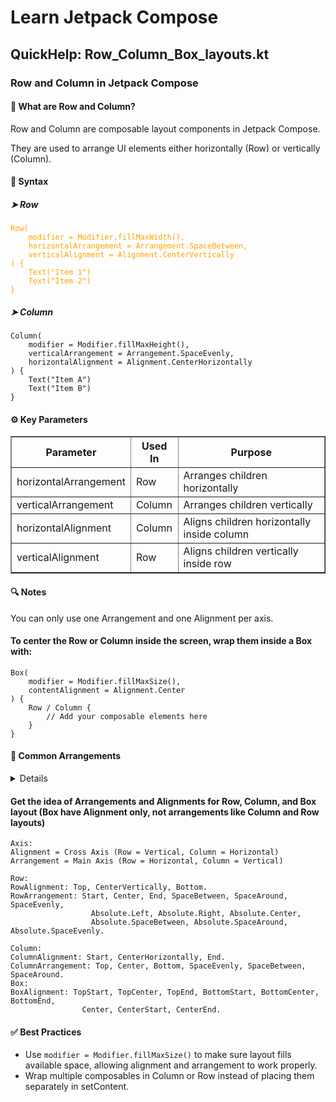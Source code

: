 <!DOCTYPE html>
<html lang="en">
<head>
    <meta charset="UTF-8">
    <meta name="viewport" content="width=device-width, initial-scale=1.0">
</head>
<body>
    <h1>Learn Jetpack Compose</h1>
    <h2>QuickHelp: Row_Column_Box_layouts.kt</h2>
    <h3> Row and Column in Jetpack Compose </h3>
  <h4>🔹 What are Row and Column?</h4>
    <p>Row and Column are composable layout components in Jetpack Compose.</p>
    <p>They are used to arrange UI elements either horizontally (Row) or vertically (Column).</p>
                <h4>🔸 Syntax</h4>
      <h5>➤ Row</h5>
    <code style="color: Orange">Row(
    modifier = Modifier.fillMaxWidth(),
    horizontalArrangement = Arrangement.SpaceBetween,
    verticalAlignment = Alignment.CenterVertically
) {
    Text("Item 1")
    Text("Item 2")
}</code>
<h5>➤ Column</h5>
               <code>Column(
    modifier = Modifier.fillMaxHeight(),
    verticalArrangement = Arrangement.SpaceEvenly,
    horizontalAlignment = Alignment.CenterHorizontally
) {
    Text("Item A")
    Text("Item B")
}</code>
<h4>⚙️ Key Parameters</h4>
                <table border="1" cellpadding="5">
                    <thead>
                        <tr>
                            <th>Parameter</th>
                            <th>Used In</th>
                            <th>Purpose</th>
                        </tr>
                    </thead>
                    <tbody>
                        <tr>
                            <td>horizontalArrangement</td>
                            <td>Row</td>
                            <td>Arranges children horizontally</td>
                        </tr>
                        <tr>
                            <td>verticalArrangement</td>
                            <td>Column</td>
                            <td>Arranges children vertically</td>
                        </tr>
                        <tr>
                            <td>horizontalAlignment</td>
                            <td>Column</td>
                            <td>Aligns children horizontally inside column</td>
                        </tr>
                        <tr>
                            <td>verticalAlignment</td>
                            <td>Row</td>
                            <td>Aligns children vertically inside row</td>
                        </tr>
                    </tbody>
                </table>
       <h4>🔍 Notes</h4>
                <p>You can only use one Arrangement and one Alignment per axis.</p>
 <h4>To center the Row or Column inside the screen, wrap them inside a Box with:</h4>
                <code>Box(
    modifier = Modifier.fillMaxSize(),
    contentAlignment = Alignment.Center
) {
    Row / Column {
        // Add your composable elements here
    }
}</code>
<h4>📌 Common Arrangements</h4>
               <details>val arrangementTypes = listOf(
    Arrangement.Start,
    Arrangement.End,
    Arrangement.Center,
    Arrangement.SpaceBetween,
    Arrangement.SpaceAround,
    Arrangement.SpaceEvenly
)</details>
<h4>Get the idea of Arrangements and Alignments for Row, Column, and Box layout (Box have Alignment only, not arrangements like Column and Row layouts)</h4>
<code>Axis:
Alignment = Cross Axis (Row = Vertical, Column = Horizontal)
Arrangement = Main Axis (Row = Horizontal, Column = Vertical)<br>  
Row:
RowAlignment: Top, CenterVertically, Bottom.
RowArrangement: Start, Center, End, SpaceBetween, SpaceAround, SpaceEvenly,
                  Absolute.Left, Absolute.Right, Absolute.Center,
                  Absolute.SpaceBetween, Absolute.SpaceAround, Absolute.SpaceEvenly.<br>  
Column:
ColumnAlignment: Start, CenterHorizontally, End.
ColumnArrangement: Top, Center, Bottom, SpaceEvenly, SpaceBetween, SpaceAround.
Box:
BoxAlignment: TopStart, TopCenter, TopEnd, BottomStart, BottomCenter, BottomEnd,
                Center, CenterStart, CenterEnd.</code>
<h4>✅ Best Practices</h4>
                <ul>
                    <li>Use <code>modifier = Modifier.fillMaxSize()</code> to make sure layout fills available space, allowing alignment and arrangement to work properly.</li>
                    <li>Wrap multiple composables in Column or Row instead of placing them separately in setContent.</li>
                </ul>

</body>
</html>


  